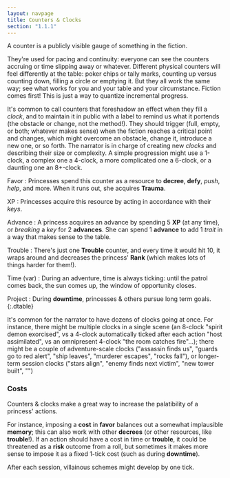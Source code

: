 ```yaml
---
layout: navpage
title: Counters & Clocks
section: "1.1.1"
---
```


A counter is a publicly visible gauge of something in the fiction.

They're used for pacing and continuity: everyone can see the counters accruing or time slipping away or whatever.
Different physical counters will feel differently at the table: poker chips or tally marks, counting up versus counting down, filling a circle or emptying it.
But they all work the same way; see what works for you and your table and your circumstance.
Fiction comes first! This is just a way to quantize incremental progress.

It's common to call counters that foreshadow an effect when they fill a _clock_, and to maintain it in public with a label to remind us what it portends (the obstacle or change, not the method!).
They should trigger (full, empty, or both; whatever makes sense) when the fiction reaches a critical point and changes, which might overcome an obstacle, change it, introduce a new one, or so forth.
The narrator is in charge of creating new _clocks_ and describing their size or complexity.
A simple progression might use a 1-clock, a complex one a 4-clock, a more complicated one a 6-clock, or a daunting one an 8+-clock.

Favor
: Princesses spend this counter as a resource to **decree**, **defy**, _push_, _help_, and more.
  When it runs out, she acquires **Trauma**.

XP
: Princesses acquire this resource by acting in accordance with their _keys_.

Advance
: A princess acquires an advance by spending 5 **XP** (at any time), or _breaking_ a _key_ for 2 **advances**.
  She can spend 1 **advance** to add 1 _trait_ in a way that makes sense to the table.

Trouble
: There's just one **Trouble** counter, and every time it would hit 10, it wraps around and decreases the princess' **Rank** (which makes lots of things harder for them!).
  
Time (var)
: During an adventure, time is always ticking: until the patrol comes back, the sun comes up, the window of opportunity closes.

Project
: During **downtime**, princesses & others pursue long term goals.
{:.dtable}



It's common for the narrator to have dozens of clocks going at once.
For instance, there might be multiple clocks in a single scene
(an 8-clock "spirit demon exorcised",
vs a 4-clock automatically ticked after each action "host assimilated",
vs an omnipresent 4-clock "the room catches fire"...);
there might be a couple of adventure-scale clocks
("assassin finds us", "guards go to red alert", "ship leaves", "murderer escapes", "rocks fall"),
or longer-term session clocks ("stars align", "enemy finds next victim", "new tower built", "")

### Costs

Counters & clocks make a great way to increase the palatibility of a princess' actions.

For instance, imposing a **cost** in **favor** balances out a somewhat implausible **memory**; this can also work with other **decrees** (or other resources, like **trouble**!).
If an action should have a cost in time or **trouble**, it could be threatened as a **risk** outcome from a roll, but sometimes it makes more sense to impose it as a fixed 1-tick cost (such as during **downtime**).

After each session, villainous schemes might develop by one tick.
